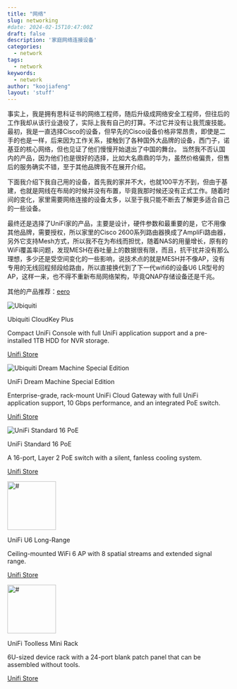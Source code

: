 ```yaml
---
title: "网络"
slug: networking
#date: 2024-02-15T10:47:00Z
draft: false
description: '家庭网络连接设备'
categories:
  - network
tags:
  - network
keywords:
  - network
author: "koojiafeng"
layout: 'stuff'
---
```

事实上，我是拥有思科证书的网络工程师，随后升级成网络安全工程师，但往后的工作我却从该行业退役了，实际上我有自己的打算。不过它并没有让我荒废技能。  
最初，我是一直选择Cisco的设备，但早先的Cisco设备价格非常昂贵，即使是二手的也是一样，后来因为工作关系，接触到了各种国外大品牌的设备，西门子，诺基亚的核心网络，但也见证了他们慢慢开始退出了中国的舞台。
当然我不否认国内的产品，因为他们也是很好的选择，比如大名鼎鼎的华为，虽然价格偏贵，但售后的服务确实不错，至于其他品牌我不在展开介绍。

下面我介绍下我自己用的设备，首先我的家并不大，也就100平方不到，但由于基建，也就是网线在布局的时候并没有布置，毕竟我那时候还没有正式工作。随着时间的变化，家里需要网络连接的设备太多，以至于我只能不断去了解更多适合自己的一些设备。

最终还是选择了UniFi家的产品，主要是设计，硬件参数和最重要的是，它不用像其他品牌，需要授权，所以家里的Cisco 2600系列路由器换成了AmpliFi路由器，另外它支持Mesh方式，所以我不在为布线而担忧，随着NAS的用量增长，原有的WiFi覆盖率问题，发现MESH在吞吐量上的数据很有限，而且，抗干扰并没有那么理想，多少还是受空间变化的一些影响，说技术点的就是MESH并不像AP，没有专用的无线回程频段给路由，所以直接换代到了下一代wifi6的设备U6 LR型号的AP，这样一来，也不得不重新布局网络架构，毕竟QNAP存储设备还是千兆。  

其他的产品推荐：[eero](https://eero.com/)

<div class="clearfix gear-float gear">
        <div class="gear-item clearfix">
        <div class="img-wrap"><img src="https://images.svc.ui.com/?u=https%3A%2F%2Fcdn.ecomm.ui.com%2Fproducts%2F9310ab00-4fe7-46cb-872a-5077ffdd3d0d%2Fabeee5d5-0627-49e4-bbaf-3522d6ae058c.png&q=75&w=256" alt="Ubiquiti"></div>
        <div class="desc">
            <p>Ubiquiti CloudKey Plus</p>
            <p class="specs">Compact UniFi Console with full UniFi application support and a pre-installed 1TB HDD for NVR storage.</p>
            <p class="links"><a title="AmpliFi Alien Router and MeshPoint" href="https://store.ui.com/us/en/pro/category/all-cloud-keys-gateways/products/unifi-cloudkey-plus">Unifi Store</a></p>
        </div>
        </div>
        <div class="gear-item clearfix">
        <div class="img-wrap"><img src="https://images.svc.ui.com/?u=https%3A%2F%2Fcdn.ecomm.ui.com%2Fproducts%2F1b6fcc08-a6b8-4496-a831-6125a47c412f%2F2794bdc2-2d4a-4996-9194-2e3436d38edd.png&q=75&w=728" alt="Ubiquiti Dream Machine Special Edition"></div>
        <div class="desc">
            <p>UniFi Dream Machine Special Edition</p>
            <p class="specs">Enterprise-grade, rack-mount UniFi Cloud Gateway with full UniFi application support, 10 Gbps performance, and an integrated PoE switch.</p>
            <p class="links"><a title="Ubiquiti USW-Flex-Mini UniFi Switch Compact Gigabit 5-Port 802.3af/at PoE" href="https://store.ui.com/us/en/pro/category/all-unifi-cloud-gateways/products/udm-se">Unifi Store</a></p>
        </div>
        </div>
        <div class="gear-item clearfix">
        <div class="img-wrap"><img src="https://images.svc.ui.com/?u=https%3A%2F%2Fcdn.ecomm.ui.com%2Fproducts%2Fab04370e-f45d-4651-828c-b290de8df45b%2F0a115833-79cf-45e6-8b9d-89ece81c355a.png&q=75&w=256" alt="UniFi Standard 16 PoE"></div>
        <div class="desc">
            <p>UniFi Standard 16 PoE</p>
            <p class="specs">A 16-port, Layer 2 PoE switch with a silent, fanless cooling system.</p>
            <p class="links"><a title="The USW-Lite-8-PoE is a fully managed Layer 2 switch with eight Gigabit Ethernet ports for your RJ45 Ethernet devices" href="https://store.ui.com/collections/unifi-network-routing-switching/products/unifi-switch-lite-8-poe">Unifi Store</a></p>
        </div>
        </div>
        <div class="gear-item clearfix">
        <div class="img-wrap"><img src="https://images.svc.ui.com/?u=https%3A%2F%2Fcdn.ecomm.ui.com%2Fproducts%2Fd8fee47d-b53e-4a86-a5cb-cf2f6ab1c5ef%2F4f1f5856-05c2-4989-970e-6751e6af7eb9.png&q=75&w=256" height="110" alt="#"></div>
        <div class="desc">
            <p>UniFi U6 Long-Range</p>
            <p class="specs">Ceiling-mounted WiFi 6 AP with 8 spatial streams and extended signal range.</p>
            <p class="links"><a href="https://store.ui.com/us/en/pro/category/all-wifi/products/u6-lr" title="#">Unifi Store</a></p>
        </div>
        </div>
        <div class="gear-item clearfix">
        <div class="img-wrap"><img src="https://images.svc.ui.com/?u=https%3A%2F%2Fcdn.ecomm.ui.com%2Fproducts%2F12f6ef8d-1787-4dd6-bd95-6f113965bda0%2F1c65f6ab-cb7f-4ed4-9678-3477c0f909ca.png&q=75&w=256" height="110" alt="#"></div>
        <div class="desc">
            <p>UniFi Toolless Mini Rack</p>
            <p class="specs">6U-sized device rack with a 24-port blank patch panel that can be assembled without tools.</p>
            <p class="links"><a href="https://store.ui.com/us/en/pro/category/accessories-rack-mount/products/toolless-mini-rack" title="#">Unifi Store</a></p>
        </div>
        </div>
    </div>